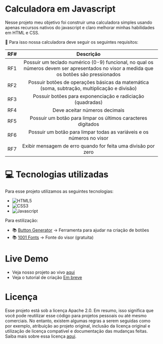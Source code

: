 # Calculadora em Javascript

Nesse projeto meu objetivo foi construir uma calculadora simples usando apenas recursos nativos do javascript e claro melhorar minhas habilidades em HTML e CSS. 

🎯 Para isso nossa calculadora deve seguir os seguintes requisitos:

| RF# |                                                                Descrição                                                                |
|-----|:---------------------------------------------------------------------------------------------------------------------------------------:|
| RF1 | Possuir um teclado numérico (0-9) funcional, no qual os números devem ser apresentados no visor a medida que os botões são pressionados |
| RF2 | Possuir botões de operações básicas da matemática (soma, subtração, multiplicação e divisão)                                            |
| RF3 | Possuir botões para exponenciação e radiciação (quadradas)                                                                              |
| RF4 | Deve aceitar números decimais                                                                                                           |
| RF5 | Possuir um botão para limpar os últimos caracteres digitados                                                                            |
| RF6 | Possuir um botão para limpar todas as variáveis e os números no visor                                                                   |
| RF7 | Exibir mensagem de erro quando for feita uma divisão por zero                                                                           |

# 💻 Tecnologias utilizadas


Para esse projeto utilizamos as seguintes tecnologias:
- ![HTML5](https://img.shields.io/badge/html5-%23E34F26.svg?style=for-the-badge&logo=html5&logoColor=white)
- ![CSS3](https://img.shields.io/badge/css3-%231572B6.svg?style=for-the-badge&logo=css3&logoColor=white)
- ![Javascript](https://img.shields.io/badge/JavaScript-323330?style=for-the-badge&logo=javascript&logoColor=F7DF1E)


Para estilização:
- 📚 [Button Generator](https://css3buttongenerator.com/) → Ferramenta para ajudar na criação de botões
- 📚 [1001 Fonts](https://www.1001fonts.com/digital-fonts.html) → Fonte do visor (gratuita)


# Live Demo

- Veja nosso projeto ao vivo [aqui]()
- Veja o tutorial de criação [Em breve](#)

# Licença

Esse projeto está sob a licença Apache 2.0. Em resumo, isso significa que você pode reutilizar esse código para projetos pessoais ou até mesmo comerciais. No entanto, existem algumas regras a serem seguidas como por exemplo, atribuição ao projeto original, inclusão da licença original e utilização de licença compatível e documentação das mudanças feitas. 
Saiba mais sobre essa licença [aqui](https://opensource.org/licenses/Apache-2.0).
